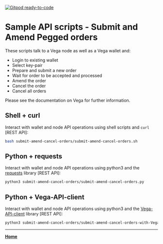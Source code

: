 [![Gitpod ready-to-code](https://img.shields.io/badge/Gitpod-ready--to--code-blue?logo=gitpod)](https://gitpod.io/#https://github.com/vegaprotocol/sample-api-scripts)

# Sample API scripts - Submit and Amend Pegged orders

These scripts talk to a Vega node as well as a Vega wallet and:

- Login to existing wallet
- Select key-pair
- Prepare and submit a new order
- Wait for order to be accepted and processed
- Amend the order
- Cancel the order
- Cancel all orders

Please see the documentation on Vega for further information.

## Shell + curl

Interact with wallet and node API operations using shell scripts and `curl` [REST API]:

```bash
bash submit-amend-cancel-orders/submit-amend-cancel-orders.sh
```

## Python + requests

Interact with wallet and node API operations using python3 and the [requests](https://pypi.org/project/requests/) library [REST API]:

```bash
python3 submit-amend-cancel-orders/submit-amend-cancel-orders.py
```

## Python + Vega-API-client

Interact with wallet and node API operations using python3 and the [Vega-API-client](https://pypi.org/project/Vega-API-client/) library [REST API]:

```bash
python3 submit-amend-cancel-orders/submit-amend-cancel-orders-with-Vega-API-client.py
```
 
---

**[Home](../README.md)**
 
